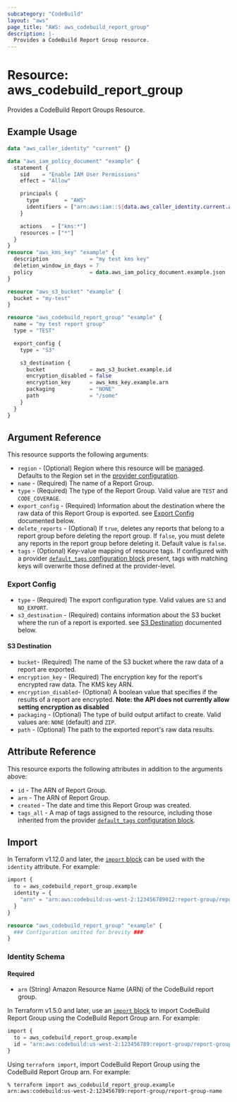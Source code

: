 ```yaml
---
subcategory: "CodeBuild"
layout: "aws"
page_title: "AWS: aws_codebuild_report_group"
description: |-
  Provides a CodeBuild Report Group resource.
---
```


# Resource: aws_codebuild_report_group

Provides a CodeBuild Report Groups Resource.

## Example Usage

```terraform
data "aws_caller_identity" "current" {}

data "aws_iam_policy_document" "example" {
  statement {
    sid    = "Enable IAM User Permissions"
    effect = "Allow"

    principals {
      type        = "AWS"
      identifiers = ["arn:aws:iam::${data.aws_caller_identity.current.account_id}:root"]
    }

    actions   = ["kms:*"]
    resources = ["*"]
  }
}
resource "aws_kms_key" "example" {
  description             = "my test kms key"
  deletion_window_in_days = 7
  policy                  = data.aws_iam_policy_document.example.json
}

resource "aws_s3_bucket" "example" {
  bucket = "my-test"
}

resource "aws_codebuild_report_group" "example" {
  name = "my test report group"
  type = "TEST"

  export_config {
    type = "S3"

    s3_destination {
      bucket              = aws_s3_bucket.example.id
      encryption_disabled = false
      encryption_key      = aws_kms_key.example.arn
      packaging           = "NONE"
      path                = "/some"
    }
  }
}
```

## Argument Reference

This resource supports the following arguments:

* `region` - (Optional) Region where this resource will be [managed](https://docs.aws.amazon.com/general/latest/gr/rande.html#regional-endpoints). Defaults to the Region set in the [provider configuration](https://registry.terraform.io/providers/hashicorp/aws/latest/docs#aws-configuration-reference).
* `name` - (Required) The name of a Report Group.
* `type` - (Required) The type of the Report Group. Valid value are `TEST` and `CODE_COVERAGE`.
* `export_config` - (Required) Information about the destination where the raw data of this Report Group is exported. see [Export Config](#export-config) documented below.
* `delete_reports` - (Optional) If `true`, deletes any reports that belong to a report group before deleting the report group. If `false`, you must delete any reports in the report group before deleting it. Default value is `false`.
* `tags` - (Optional) Key-value mapping of resource tags. If configured with a provider [`default_tags` configuration block](https://registry.terraform.io/providers/hashicorp/aws/latest/docs#default_tags-configuration-block) present, tags with matching keys will overwrite those defined at the provider-level.

### Export Config

* `type` - (Required) The export configuration type. Valid values are `S3` and `NO_EXPORT`.
* `s3_destination` - (Required) contains information about the S3 bucket where the run of a report is exported. see [S3 Destination](#s3-destination) documented below.

#### S3 Destination

* `bucket`- (Required) The name of the S3 bucket where the raw data of a report are exported.
* `encryption_key` - (Required) The encryption key for the report's encrypted raw data. The KMS key ARN.
* `encryption_disabled`- (Optional) A boolean value that specifies if the results of a report are encrypted.
 **Note: the API does not currently allow setting encryption as disabled**
* `packaging` - (Optional) The type of build output artifact to create. Valid values are: `NONE` (default) and `ZIP`.
* `path` - (Optional) The path to the exported report's raw data results.

## Attribute Reference

This resource exports the following attributes in addition to the arguments above:

* `id` - The ARN of Report Group.
* `arn` - The ARN of Report Group.
* `created` - The date and time this Report Group was created.
* `tags_all` - A map of tags assigned to the resource, including those inherited from the provider [`default_tags` configuration block](https://registry.terraform.io/providers/hashicorp/aws/latest/docs#default_tags-configuration-block).

## Import


In Terraform v1.12.0 and later, the [`import` block](https://developer.hashicorp.com/terraform/language/import) can be used with the `identity` attribute. For example:

```terraform
import {
  to = aws_codebuild_report_group.example
  identity = {
    "arn" = "arn:aws:codebuild:us-west-2:123456789012:report-group/report-group-name"
  }
}

resource "aws_codebuild_report_group" "example" {
  ### Configuration omitted for brevity ###
}
```

### Identity Schema

#### Required

- `arn` (String) Amazon Resource Name (ARN) of the CodeBuild report group.

In Terraform v1.5.0 and later, use an [`import` block](https://developer.hashicorp.com/terraform/language/import) to import CodeBuild Report Group using the CodeBuild Report Group arn. For example:

```terraform
import {
  to = aws_codebuild_report_group.example
  id = "arn:aws:codebuild:us-west-2:123456789:report-group/report-group-name"
}
```

Using `terraform import`, import CodeBuild Report Group using the CodeBuild Report Group arn. For example:

```console
% terraform import aws_codebuild_report_group.example arn:aws:codebuild:us-west-2:123456789:report-group/report-group-name
```
